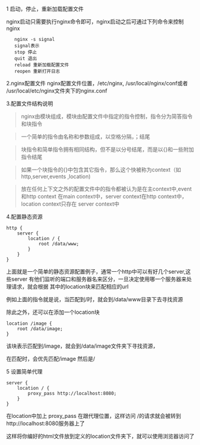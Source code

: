 1 启动，停止，重新加载配置文件

nginx启动只需要执行nginx命令即可，nginx启动之后可通过下列命令来控制nginx

       nginx -s signal
       signal表示
       stop 停止
       quit 退出
       reload 重新加载配置文件
       reopen 重新打开日志
       
2.nginx配置文件 nginx配置文件位置，/etc/nginx, /usr/local/nginx/conf或者
/usr/local/etc/nginx文件夹下的nginx.conf

3.配置文件结构说明
>nginx由模块组成，模块由配置文件中指定的指令控制，指令分为简答指令和块指令
 
>一个简单的指令由名称和参数组成，以空格分隔，；结尾

>块指令和简单指令拥有相同结构，但不是以分号结尾，而是以{}和一些附加指令结尾

>如果一个块指令的{}中包含其它指令，那么这个快被称为context（如http,server,events
>,location)

>放在任何上下文之外的配置文件中的指令都被认为是在主context中,event和http context
>在main context中，server context在http context中，location context只存在
>server context中

4.配置静态资源
    
    http {
        server {
            location / {
                root /data/www;
            }
        }
    }
上面就是一个简单的静态资源配置例子，通常一个http中可以有好几个server,这些server
有他们监听的端口和服务器名来区分，一旦决定使用哪一个服务器来处理请求，就会根据
其中的location块来匹配相应的url

例如上面的指令就是说，当匹配到/时，就会到/data/www目录下去寻找资源

除此之外，还可以在添加一个location块

    location /image {
        root /data/image;
    }

该块表示匹配到/image，就会到/data/image文件夹下寻找资源，

在匹配时，会优先匹配/image 然后是/

5 设置简单代理

    server {
        location / {
            proxy_pass http://localhost:8080;
        }
    }
在location中加上 proxy_pass 在跟代理位置，这样访问 /的请求就会被转到
http://localhost:8080服务器上了

这样将你编好的html文件放到定义的location文件夹下，就可以使用浏览器访问了
    


